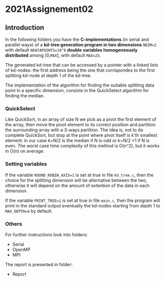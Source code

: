 # 2021Assignement02

## Introduction
In the following folders you have the **C-implementations** (in serial and parallel ways) of a **kd-tree generation program in two dimensions** `NDIM=2` with default `NDATAPOINTS=10^8` **double variables homogeneously distributed** among [0,`MAX`], with default `MAX=25`.

The generated kd-tree that can be accessed by a pointer with a linked lists of kd-nodes: the first address being the one that corrispondes to the first splitting kd-node at depth 1 of the kd-tree. 

The implementation of the algorithm for finding the suitable splitting data point in a specific dimension, consists in the QuickSelect algorithm for finding the median.

### QuickSelect

Like QuickSort, in an array of size N we pick as a pivot the first element of the array, then move the pivot element to its correct position and partition the surrounding array with a 3-ways partition.
The idea is, not to do complete QuickSort, but stop at the point where pivot itself is k’th smallest element: in our case k=N/2 is the median if N is odd or k=N/2 +1 if N is even. 
The worst case time complexity of this method is O(n^2), but it works in O(n) on average. 

### Setting variables

If the variable `ROUND_ROBIN_AXIS=1` is set at true in file `kd_tree.c`, then the choice for the splitting dimension will be alternative between the two, otherwise it will depend on the amount of extention of the data in each dimension.

If the variable `PRINT_TREE=1` is set at true in file `main.c`, then the program will print in the standard output eventually the kd-nodes starting from depth 1 to `MAX_DEPTH=4` by default.

### Others

For further instructions look into folders:

+ Serial
+ OpenMP
+ MPI

The report is presented in folder:

+ Report


